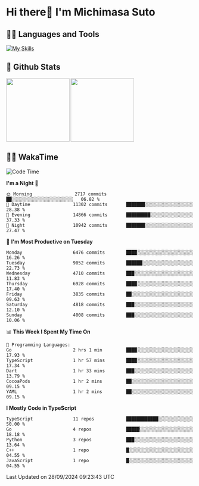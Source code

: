 # Hi there👋 I'm Michimasa Suto

## 🧑‍💻 Languages and Tools
[![My Skills](https://skillicons.dev/icons?i=ts,nextjs,react,vue,python,go,aws,docker,nodejs,redux,solidity,firebase,gcp,js,bootstrap,tailwind,materialui,html,css,wordpress,xd,figma,raspberrypi,arduino)](https://skillicons.dev)

<!--
**Suto-Michimasa/Suto-Michimasa** is a ✨ _special_ ✨ repository because its `README.md` (this file) appears on your GitHub profile.

Here are some ideas to get you started:

- 🔭 I’m currently working on ...
- 🌱 I’m currently learning ...
- 👯 I’m looking to collaborate on ...
- 🤔 I’m looking for help with ...
- 💬 Ask me about ...
- 📫 How to reach me: ...
- 😄 Pronouns: ...
- ⚡ Fun fact: ...
-->
## 💎 Github Stats

<div>
  <img height="170" align="left" src="https://github-readme-stats.vercel.app/api?username=Suto-michimasa&count_private=true&show_icons=true&theme=dark" />
  <img height="170" src="https://github-readme-stats.vercel.app/api/top-langs/?username=Suto-michimasa&langs_count=8&layout=compact&theme=dark" />
</div>

<!-- ## 🏆 GitHub Profile Trophy

<img width="800" src="https://github-profile-trophy.vercel.app/?username=Suto-michimasa&theme=onedark&no-frame=true"/>
 -->

## 🧑‍💻 WakaTime
<!--START_SECTION:waka-->
![Code Time](http://img.shields.io/badge/Code%20Time-244%20hrs%2048%20mins-blue)

**I'm a Night 🦉** 

```text
🌞 Morning                2717 commits        ██░░░░░░░░░░░░░░░░░░░░░░░   06.82 % 
🌆 Daytime                11302 commits       ███████░░░░░░░░░░░░░░░░░░   28.38 % 
🌃 Evening                14866 commits       █████████░░░░░░░░░░░░░░░░   37.33 % 
🌙 Night                  10942 commits       ███████░░░░░░░░░░░░░░░░░░   27.47 % 
```
📅 **I'm Most Productive on Tuesday** 

```text
Monday                   6476 commits        ████░░░░░░░░░░░░░░░░░░░░░   16.26 % 
Tuesday                  9052 commits        ██████░░░░░░░░░░░░░░░░░░░   22.73 % 
Wednesday                4710 commits        ███░░░░░░░░░░░░░░░░░░░░░░   11.83 % 
Thursday                 6928 commits        ████░░░░░░░░░░░░░░░░░░░░░   17.40 % 
Friday                   3835 commits        ██░░░░░░░░░░░░░░░░░░░░░░░   09.63 % 
Saturday                 4818 commits        ███░░░░░░░░░░░░░░░░░░░░░░   12.10 % 
Sunday                   4008 commits        ███░░░░░░░░░░░░░░░░░░░░░░   10.06 % 
```


📊 **This Week I Spent My Time On** 

```text
💬 Programming Languages: 
Go                       2 hrs 1 min         ████░░░░░░░░░░░░░░░░░░░░░   17.93 % 
TypeScript               1 hr 57 mins        ████░░░░░░░░░░░░░░░░░░░░░   17.34 % 
Dart                     1 hr 33 mins        ███░░░░░░░░░░░░░░░░░░░░░░   13.79 % 
CocoaPods                1 hr 2 mins         ██░░░░░░░░░░░░░░░░░░░░░░░   09.15 % 
YAML                     1 hr 2 mins         ██░░░░░░░░░░░░░░░░░░░░░░░   09.15 % 
```

**I Mostly Code in TypeScript** 

```text
TypeScript               11 repos            ████████████░░░░░░░░░░░░░   50.00 % 
Go                       4 repos             █████░░░░░░░░░░░░░░░░░░░░   18.18 % 
Python                   3 repos             ███░░░░░░░░░░░░░░░░░░░░░░   13.64 % 
C++                      1 repo              █░░░░░░░░░░░░░░░░░░░░░░░░   04.55 % 
JavaScript               1 repo              █░░░░░░░░░░░░░░░░░░░░░░░░   04.55 % 
```




 Last Updated on 28/09/2024 09:23:43 UTC
<!--END_SECTION:waka-->

